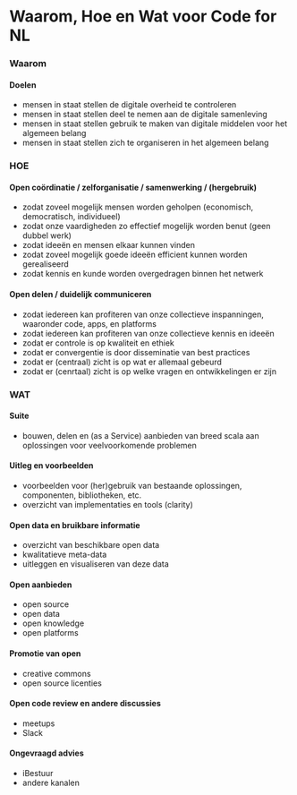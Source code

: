 Waarom, Hoe en Wat voor Code for NL
===================================

### Waarom

#### Doelen
- mensen in staat stellen de digitale overheid te controleren
- mensen in staat stellen deel te nemen aan de digitale samenleving
- mensen in staat stellen gebruik te maken van digitale middelen voor het algemeen belang
- mensen in staat stellen zich te organiseren in het algemeen belang

### HOE

#### Open coördinatie / zelforganisatie / samenwerking / (hergebruik)
- zodat zoveel mogelijk mensen worden geholpen (economisch, democratisch, individueel)
- zodat onze vaardigheden zo effectief mogelijk worden benut (geen dubbel werk)
- zodat ideeën en mensen elkaar kunnen vinden
- zodat zoveel mogelijk goede ideeën efficient kunnen worden gerealiseerd
- zodat kennis en kunde worden overgedragen binnen het netwerk

#### Open delen / duidelijk communiceren
- zodat iedereen kan profiteren van onze collectieve inspanningen, waaronder code, apps, en platforms
- zodat iedereen kan profiteren van onze collectieve kennis en ideeën
- zodat er controle is op kwaliteit en ethiek
- zodat er convergentie is door disseminatie van best practices
- zodat er (centraal) zicht is op wat er allemaal gebeurd
- zodat er (cenrtaal) zicht is op welke vragen en ontwikkelingen er zijn

### WAT

#### Suite
- bouwen, delen en (as a Service) aanbieden van breed scala aan oplossingen voor veelvoorkomende problemen

#### Uitleg en voorbeelden
- voorbeelden voor (her)gebruik van bestaande oplossingen, componenten, bibliotheken, etc.
- overzicht van implementaties en tools (clarity)

#### Open data en bruikbare informatie
- overzicht van beschikbare open data
- kwalitatieve meta-data
- uitleggen en visualiseren van deze data

#### Open aanbieden
- open source
- open data
- open knowledge
- open platforms

#### Promotie van open
- creative commons
- open source licenties

#### Open code review en andere discussies
- meetups
- Slack

#### Ongevraagd advies
- iBestuur
- andere kanalen
